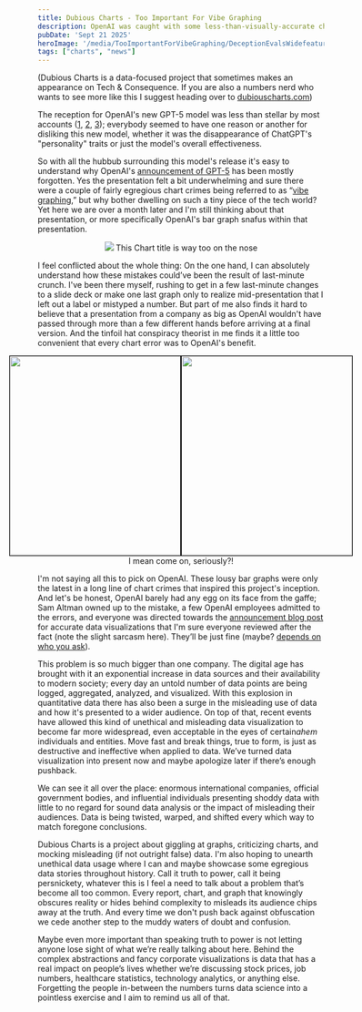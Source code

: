 ```yaml
---
title: Dubious Charts - Too Important For Vibe Graphing
description: OpenAI was caught with some less-than-visually-accurate charts in its GPT-5 presentation, but this is a symptom of an even larger problem. Aka number go up at any cost does not a good chart make
pubDate: 'Sept 21 2025'
heroImage: '/media/TooImportantForVibeGraphing/DeceptionEvalsWidefeatured.png'
tags: ["charts", "news"]
---
```

(Dubious Charts is a data-focused project that sometimes makes an appearance on Tech & Consequence. If you are also a numbers nerd who wants to see more like this I suggest heading over to [dubiouscharts.com](https://dubiouscharts.com/))


The reception for OpenAI's new GPT-5 model was less than stellar by most accounts ([1](https://www.theverge.com/openai/759755/gpt-5-failed-the-hype-test-sam-altman-openai), [2](https://www.wired.com/story/openai-gpt-5-backlash-sam-altman/), [3](https://futurism.com/gpt-5-disaster)); everybody seemed to have one reason or another for disliking this new model, whether it was the disappearance of ChatGPT's "personality" traits or just the model's overall effectiveness.

So with all the hubbub surrounding this model's release it's easy to understand why OpenAI's [announcement of GPT-5](https://www.youtube.com/watch?v=0Uu_VJeVVfo) has been mostly forgotten. Yes the presentation felt a bit underwhelming and sure there were a couple of fairly egregious chart crimes being referred to as “[vibe graphing,](https://www.theverge.com/news/756444/openai-gpt-5-vibe-graphing-chart-crime)” but why bother dwelling on such a tiny piece of the tech world? Yet here we are over a month later and I'm still thinking about that presentation, or more specifically OpenAI's bar graph snafus within that presentation.

<div style="text-align: center;">
  <img src="/media/Too Important For Vibe Graphing/DeceptionEvalsWide.png"></img>
  This Chart title is way too on the nose
</div>

I feel conflicted about the whole thing: On the one hand, I can absolutely understand how these mistakes could’ve been the result of last-minute crunch. I've been there myself, rushing to get in a few last-minute changes to a slide deck or make one last graph only to realize mid-presentation that I left out a label or mistyped a number. But part of me also finds it hard to believe that a presentation from a company as big as OpenAI wouldn't have passed through more than a few different hands before arriving at a final version. And the tinfoil hat conspiracy theorist in me finds it a little too convenient that every chart error was to OpenAI's benefit.


<div style="text-align: center;">
	<div style="text-align: center; display: flex; justify-content: center;">
		  <img src="/media/Too Important For Vibe Graphing/DeceptionEvalsClose.png" style="border: 1px solid black; height: 350px; width: 300px; margin: 0px; object-fit: fill;"></img>
		  <img src="/media/Too Important For Vibe Graphing/AcademicClose.png" style="border: 1px solid black; height: 350px; width: 300px; margin: 0px; object-fit: fill;"></img>
	  </div>
  I mean come on, seriously?!
</div>

I'm not saying all this to pick on OpenAI. These lousy bar graphs were only the latest in a long line of chart crimes that inspired this project's inception. And let's be honest, OpenAI barely had any egg on its face from the gaffe; Sam Altman owned up to the mistake, a few OpenAI employees admitted to the errors, and everyone was directed towards the [announcement blog post](https://openai.com/index/introducing-gpt-5/) for accurate data visualizations that I'm sure everyone reviewed after the fact (note the slight sarcasm here). They’ll be just fine (maybe? [depends on who you ask](https://www.wheresyoured.at/the-haters-gui/)).

This problem is so much bigger than one company. The digital age has brought with it an exponential increase in data sources and their availability to modern society; every day an untold number of data points are being logged, aggregated, analyzed, and visualized. With this explosion in quantitative data there has also been a surge in the misleading use of data and how it's presented to a wider audience. On top of that, recent events have allowed this kind of unethical and misleading data visualization to become far more widespread, even acceptable in the eyes of certain*ahem* individuals and entities. Move fast and break things, true to form, is just as destructive and ineffective when applied to data. We’ve turned data visualization into present now and maybe apologize later if there’s enough pushback.

We can see it all over the place: enormous international companies, official government bodies, and influential individuals presenting shoddy data with little to no regard for sound data analysis or the impact of misleading their audiences. Data is being twisted, warped, and shifted every which way to match foregone conclusions.

Dubious Charts is a project about giggling at graphs, criticizing charts, and mocking misleading (if not outright false) data. I'm also hoping to unearth unethical data usage where I can and maybe showcase some egregious data stories throughout history. Call it truth to power, call it being persnickety, whatever this is I feel a need to talk about a problem that’s become all too common. Every report, chart, and graph that knowingly obscures reality or hides behind complexity to misleads its audience chips away at the truth. And every time we don't push back against obfuscation we cede another step to the muddy waters of doubt and confusion.

Maybe even more important than speaking truth to power is not letting anyone lose sight of what we’re really talking about here. Behind the complex abstractions and fancy corporate visualizations is data that has a real impact on people’s lives whether we’re discussing stock prices, job numbers, healthcare statistics, technology analytics, or anything else. Forgetting the people in-between the numbers turns data science into a pointless exercise and I aim to remind us all of that.